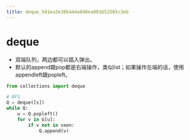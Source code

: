 ```yaml
---
title: deque_501ea3e20b444e048ea001652565c3eb
---
```


# deque

- 双端队列，两边都可以插入弹出。
- 默认的append跟pop都是右端操作，类似list；如果操作左端的话，使用appendleft跟popleft。

```python
from collections import deque

# BFS
Q = deque([s])
while Q:
    u = Q.popleft()
    for v in G[u]:
        if v not in seen:
            Q.append(v)
```
